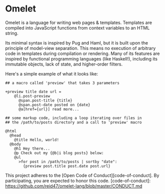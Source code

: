 # Omelet

Omelet is a language for writing web pages & templates. Templates are
compiled into JavaScript functions from context variables to an HTML
string.

Its minimal syntax is inspired by Pug and Haml, but it is built upon
the principle of model-view separation. This means no execution of
arbitrary code in templates during compilation or rendering. Many of
its features are inspired by functional programming languages (like
Haskell!), including its immutable objects, lack of state, and higher-order
filters.

Here's a simple example of what it looks like:

    ## a macro called 'preview' that takes 3 parameters

    +preview title date url =
        @li.post-preview
          @span.post-title {title}
          @span.post-date posted on {date}
          @a[href={url}] read more...

    ## some markup code, including a loop iterating over files in
    ## the /path/to/posts directory and a call to 'preview' macro

    @html
      @head
        @title Hello, world!
      @body
        @h1 Hey there...
        @p Check out my {@b|i blog posts} below:
        @ul
          >for post in /path/to/posts | sortby "date":
            {preview post.title post.date post.url}

This project adheres to the [Open Code of Conduct][code-of-conduct]. By participating, you are expected to honor this code.
[code-of-conduct]: https://github.com/reid47/omelet-lang/blob/master/CONDUCT.md
